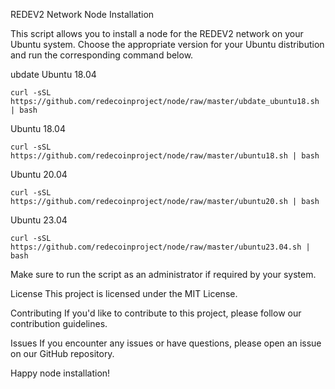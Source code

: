 REDEV2 Network Node Installation

This script allows you to install a node for the REDEV2 network on your Ubuntu system. Choose the appropriate version for your Ubuntu distribution and run the corresponding command below.

ubdate Ubuntu 18.04
```shell
curl -sSL https://github.com/redecoinproject/node/raw/master/ubdate_ubuntu18.sh | bash
```
Ubuntu 18.04
```shell
curl -sSL https://github.com/redecoinproject/node/raw/master/ubuntu18.sh | bash
```
Ubuntu 20.04
```shell
curl -sSL https://github.com/redecoinproject/node/raw/master/ubuntu20.sh | bash
```
Ubuntu 23.04
```shell
curl -sSL https://github.com/redecoinproject/node/raw/master/ubuntu23.04.sh | bash
```

Make sure to run the script as an administrator if required by your system.

License
This project is licensed under the MIT License.

Contributing
If you'd like to contribute to this project, please follow our contribution guidelines.

Issues
If you encounter any issues or have questions, please open an issue on our GitHub repository.

Happy node installation!
